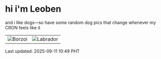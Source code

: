 # hi i'm Leoben

and i like dogs—so have some random dog pics that change whenever my CRON feels like it

|  |  |
|--------|----------|
| ![Borzoi](https://random-dog-vercel.vercel.app/api/random-borzoi?v=1757558967) | ![Labrador](https://random-dog-vercel.vercel.app/api/random-labrador?v=1757558967) |

Last updated: 2025-09-11 10:49 PHT
